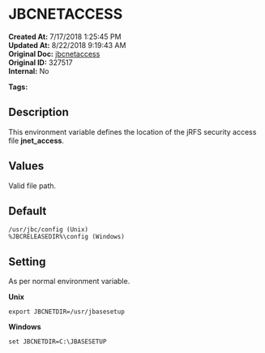 # JBCNETACCESS

**Created At:** 7/17/2018 1:25:45 PM  
**Updated At:** 8/22/2018 9:19:43 AM  
**Original Doc:** [jbcnetaccess](https://docs.jbase.com/41717-environment-variables/jbcnetaccess)  
**Original ID:** 327517  
**Internal:** No  

**Tags:**
<badge text='jrfs' vertical='middle' />
<badge text='environment variables' vertical='middle' />

## Description

This environment variable defines the location of the jRFS security access file **jnet\_access**.



## Values

Valid file path.



## Default

```
/usr/jbc/config (Unix)
%JBCRELEASEDIR%\config (Windows)
```



## Setting

As per normal environment variable.

**Unix**

```
export JBCNETDIR=/usr/jbasesetup
```

**Windows**

```
set JBCNETDIR=C:\JBASESETUP
```
